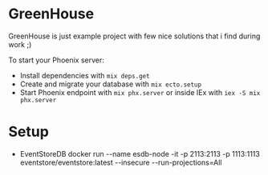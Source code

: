 # GreenHouse

GreenHouse is just example project with few nice solutions that i find during work ;)

To start your Phoenix server:

  * Install dependencies with `mix deps.get`
  * Create and migrate your database with `mix ecto.setup`
  * Start Phoenix endpoint with `mix phx.server` or inside IEx with `iex -S mix phx.server`


# Setup
- EventStoreDB
  docker run --name esdb-node -it -p 2113:2113 -p 1113:1113 \
      eventstore/eventstore:latest --insecure --run-projections=All
  

